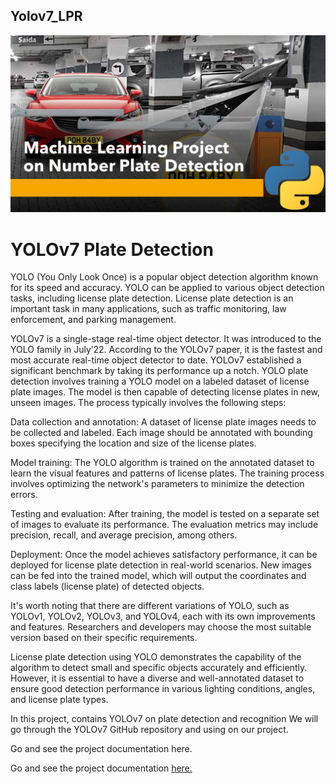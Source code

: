 ## Yolov7_LPR

![Yolov7](https://github.com/AISoltani/Yolov7_LPR/blob/main/Documentation/Machine-Learning-Project-on-Number-Plate-Detection.png)

# YOLOv7 Plate Detection
YOLO (You Only Look Once) is a popular object detection algorithm known for its speed and accuracy. YOLO can be applied to various object detection tasks, including license plate detection. License plate detection is an important task in many applications, such as traffic monitoring, law enforcement, and parking management.

YOLOv7 is a single-stage real-time object detector. It was introduced to the YOLO family in July’22. According to the YOLOv7 paper, it is the fastest and most accurate real-time object detector to date. YOLOv7 established a significant benchmark by taking its performance up a notch.
YOLO plate detection involves training a YOLO model on a labeled dataset of license plate images. The model is then capable of detecting license plates in new, unseen images. The process typically involves the following steps:

Data collection and annotation: A dataset of license plate images needs to be collected and labeled. Each image should be annotated with bounding boxes specifying the location and size of the license plates.

Model training: The YOLO algorithm is trained on the annotated dataset to learn the visual features and patterns of license plates. The training process involves optimizing the network's parameters to minimize the detection errors.

Testing and evaluation: After training, the model is tested on a separate set of images to evaluate its performance. The evaluation metrics may include precision, recall, and average precision, among others.

Deployment: Once the model achieves satisfactory performance, it can be deployed for license plate detection in real-world scenarios. New images can be fed into the trained model, which will output the coordinates and class labels (license plate) of detected objects.

It's worth noting that there are different variations of YOLO, such as YOLOv1, YOLOv2, YOLOv3, and YOLOv4, each with its own improvements and features. Researchers and developers may choose the most suitable version based on their specific requirements.

License plate detection using YOLO demonstrates the capability of the algorithm to detect small and specific objects accurately and efficiently. However, it is essential to have a diverse and well-annotated dataset to ensure good detection performance in various lighting conditions, angles, and license plate types.

In this project, contains YOLOv7 on plate detection and recognition We will go through the YOLOv7 GitHub repository and using on our project.

Go and see the project documentation here.

Go and see the project documentation  [here.](https://github.com/AISoltani/Yolov7_LPR/blob/main/Documentation/LRP_Report.pdf)
